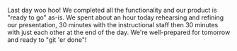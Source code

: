 Last day woo hoo!  We completed all the functionality and our product is "ready to go" as-is.  We spent about an hour today rehearsing and refining our presentation, 30 minutes with the instructional staff then 30 minutes with just each other at the end of the day.  We're well-prepared for tomorrow and ready to "git 'er done"!
